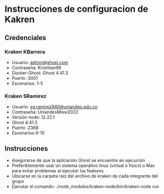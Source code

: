 # Instrucciones de configuracion de Kakren

## Credenciales

### Kraken KBarrera
* Usuario: admin@ghost.com
* Contraseña: Krishtian98
* Docker-Ghost: Ghost 4.41.3
* Puerto :3001
* Escenarios: 1-5

### Kraken SRamirez
* Usuario: sg.ramirez940@uniandes.edu.co
* Contraseña: UniandesMisw2022
* Versión node: 12.22.1
* Ghost 4.41.3
* Puerto :2368
* Escenarios 6-10

## Instrucciones
* Asegurarse de que la aplicación Ghost se encuentre en ejecución
* Preferiblemente usar un sistema operativo linux (virtual o físico) o Mac para evitar problemas al ejecutar los features
* Ubicarse en la carpeta raiz del archivo de kraken de cada integrante del grupo
* Ejecutar el comando:  ./node_modules/kraken-node/bin/kraken-node run

